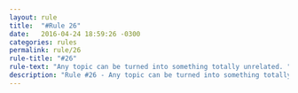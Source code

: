 ```yaml
---
layout: rule
title:  "#Rule 26"
date:   2016-04-24 18:59:26 -0300
categories: rules
permalink: rule/26
rule-title: "#26"
rule-text: "Any topic can be turned into something totally unrelated. "
description: "Rule #26 - Any topic can be turned into something totally unrelated. "
---
```

